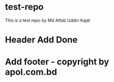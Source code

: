 # test-repo
This is a test repo by Md Aftab Uddin Kajal

# Header Add Done




# Add footer - copyright by apol.com.bd